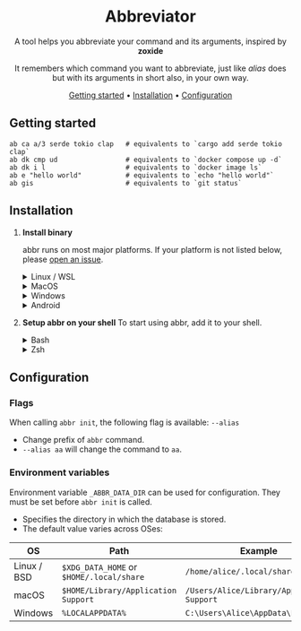 <div align="center">

# Abbreviator

A tool helps you abbreviate your command and its arguments, inspired by **zoxide**

It remembers which command you want to abbreviate,
just like *alias* does but with its arguments in short also,
in your own way.

[Getting started](#getting-started) •
[Installation](#installation) •
[Configuration](#configuration)

</div>

## Getting started

```shell
ab ca a/3 serde tokio clap   # equivalents to `cargo add serde tokio clap` 
ab dk cmp ud                 # equivalents to `docker compose up -d`
ab dk i l                    # equivalents to `docker image ls`
ab e "hello world"           # equivalents to `echo "hello world"`
ab gis                       # equivalents to `git status`
```

## Installation

1. **Install binary**

   abbr runs on most major platforms. If your platform is not listed below,
   please [open an issue][issues].

   <details>
   <summary>Linux / WSL</summary>

   > The recommended way to install abbr is via the installation script:
   >
   > ```shell
   > curl -sSfL https://raw.githubusercontent.com/ajeetdsouza/zoxide/main/install.sh | sh
   > ```

   </details>

   <details>
   <summary>MacOS</summary>

   > Run this command in your terminal:
   > ```sh
   > curl -sSfL https://raw.githubusercontent.com/imnotzrus/abbr/main/install.sh | sh
   > ```

   </details>

   <details>
   <summary>Windows</summary>

   > If you're using Cygwin, Git Bash, or MSYS2, you can also use the install script:
   >
   > ```sh
   > curl -sSfL https://raw.githubusercontent.com/ajeetdsouza/zoxide/main/install.sh | sh
   > ```

   </details>

   <details>
   <summary>Android</summary>

   > ```sh
   > curl -sS https://raw.githubusercontent.com/ajeetdsouza/zoxide/main/install.sh | bash
   > ```

   </details>

2. **Setup abbr on your shell**
   To start using abbr, add it to your shell.

   <details>
   <summary>Bash</summary>

   > Add this to the <ins>**end**</ins> of your config file (usually `~/.bashrc`):
   >
   > ```sh
   > eval "$(zoxide init bash)"
   > ```

   </details>

   <details>
   <summary>Zsh</summary>

   > Add this to the <ins>**end**</ins> of your config file (usually `~/.zshrc`):
   >
   > ```sh
   > eval "$(zoxide init zsh)"
   > ```

   </details>

<!-- 3. Install fzf <sup>(optional)</sup> (not yet supported) -->

## Configuration

### Flags

When calling `abbr init`, the following flag is available: `--alias`

- Change prefix of `abbr` command.
- `--alias aa` will change the command to `aa`.

### Environment variables

Environment variable `_ABBR_DATA_DIR` can be used for configuration. They must be set before
`abbr init` is called.

- Specifies the directory in which the database is stored.
- The default value varies across OSes:

| OS          | Path                                     | Example                                    |
|-------------|------------------------------------------|--------------------------------------------|
| Linux / BSD | `$XDG_DATA_HOME` or `$HOME/.local/share` | `/home/alice/.local/share`                 |
| macOS       | `$HOME/Library/Application Support`      | `/Users/Alice/Library/Application Support` |
| Windows     | `%LOCALAPPDATA%`                         | `C:\Users\Alice\AppData\Local`             |

[issues]: https://github.com/imnotzrus/abbr/issues/new